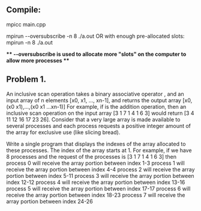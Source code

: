 ## Compile: 
mpicc main.cpp

mpirun --oversubscribe -n 8 ./a.out
OR with enough pre-allocated slots: mpirun -n 8 ./a.out

__** --oversubscribe is used to allocate more "slots" on the computer to allow more processes **__

## Problem 1. 
An inclusive scan operation takes a binary associative operator , and an input array of n elements [x0, x1, ..., xn-1], and returns the output array
[x0,(x0 x1),...,(x0 x1 ...xn-1)]
For example, if  is the addition operation, then an inclusive scan operation on the input array [3 1 7 1 4 1 6 3] would return [3 4 11 12 16 17 23 26].
Consider that a very large array is made available to several processes and each process requests a positive integer amount of the array for exclusive use (like slicing bread).

Write a single program that displays the indexes of the array allocated to these processes. The index of the array starts at 1.
For example, if we have 8 processes and the request of the processes is [3 1 7 1 4 1 6 3] then process 0 will receive the array portion between index 1-3
process 1 will receive the array portion between index 4-4
process 2 will receive the array portion between index 5-11
process 3 will receive the array portion between index 12-12
process 4 will receive the array portion between index 13-16
process 5 will receive the array portion between index 17-17
process 6 will receive the array portion between index 18-23
process 7 will receive the array portion between index 24-26

